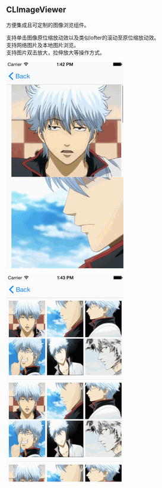 ## CLImageViewer

方便集成且可定制的图像浏览组件。  

支持单击图像原位缩放动效以及类似lofter的滚动至原位缩放动效。  
支持网络图片及本地图片浏览。  
支持图片双击放大，拉伸放大等操作方式。  

![](demogif/example1.gif)  

![](demogif/example2.gif)  